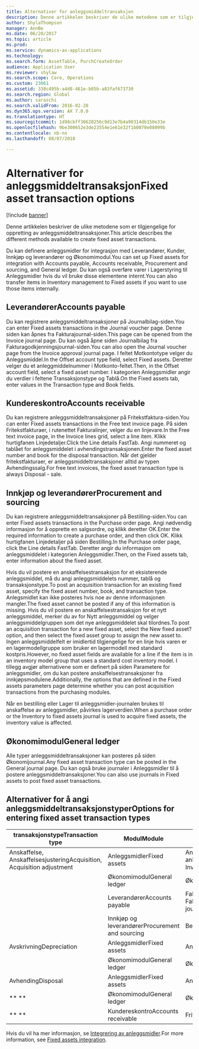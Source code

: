 ```yaml
---
title: Alternativer for anleggsmiddeltransaksjon
description: Denne artikkelen beskriver de ulike metodene som er tilgjengelige for oppretting av anleggsmiddeltransaksjoner.
author: ShylaThompson
manager: AnnBe
ms.date: 06/20/2017
ms.topic: article
ms.prod: 
ms.service: dynamics-ax-applications
ms.technology: 
ms.search.form: AssetTable, PurchCreateOrder
audience: Application User
ms.reviewer: shylaw
ms.search.scope: Core, Operations
ms.custom: 23061
ms.assetid: 338c495b-a4d8-461e-b85b-a83faf673730
ms.search.region: Global
ms.author: saraschi
ms.search.validFrom: 2016-02-28
ms.dyn365.ops.version: AX 7.0.0
ms.translationtype: HT
ms.sourcegitcommit: 1d98cbff30620256c9d13e7b4a90314db150e33e
ms.openlocfilehash: 9be300652e3de23554e1e61e32f1b0070e08099b
ms.contentlocale: nb-no
ms.lasthandoff: 08/07/2018

---
```


# <a name="fixed-asset-transaction-options"></a><span data-ttu-id="5882f-103">Alternativer for anleggsmiddeltransaksjon</span><span class="sxs-lookup"><span data-stu-id="5882f-103">Fixed asset transaction options</span></span>

[!include [banner](../includes/banner.md)]

<span data-ttu-id="5882f-104">Denne artikkelen beskriver de ulike metodene som er tilgjengelige for oppretting av anleggsmiddeltransaksjoner.</span><span class="sxs-lookup"><span data-stu-id="5882f-104">This article describes the different methods available to create fixed asset transactions.</span></span>

<span data-ttu-id="5882f-105">Du kan definere anleggsmidler for integrasjon med Leverandører, Kunder, Innkjøp og leverandører og Økonomimodul.</span><span class="sxs-lookup"><span data-stu-id="5882f-105">You can set up Fixed assets for integration with Accounts payable, Accounts receivable, Procurement and sourcing, and General ledger.</span></span> <span data-ttu-id="5882f-106">Du kan også overføre varer i Lagerstyring til Anleggsmidler hvis du vil bruke disse elementene internt.</span><span class="sxs-lookup"><span data-stu-id="5882f-106">You can also transfer items in Inventory management to Fixed assets if you want to use those items internally.</span></span>

## <a name="accounts-payable"></a><span data-ttu-id="5882f-107">Leverandører</span><span class="sxs-lookup"><span data-stu-id="5882f-107">Accounts payable</span></span>
<span data-ttu-id="5882f-108">Du kan registrere anleggsmiddeltransaksjoner på Journalbilag-siden.</span><span class="sxs-lookup"><span data-stu-id="5882f-108">You can enter Fixed assets transactions in the Journal voucher page.</span></span> <span data-ttu-id="5882f-109">Denne siden kan åpnes fra Fakturajournal-siden.</span><span class="sxs-lookup"><span data-stu-id="5882f-109">This page can be opened from the Invoice journal page.</span></span> <span data-ttu-id="5882f-110">Du kan også åpne siden Journalbilag fra Fakturagodkjenningsjournal-siden.</span><span class="sxs-lookup"><span data-stu-id="5882f-110">You can also open the Journal voucher page from the Invoice approval journal page.</span></span> <span data-ttu-id="5882f-111">I feltet Motkontotype velger du Anleggsmiddel.</span><span class="sxs-lookup"><span data-stu-id="5882f-111">In the Offset account type field, select Fixed assets.</span></span> <span data-ttu-id="5882f-112">Deretter velger du et anleggmiddelnummer i Motkonto-feltet.</span><span class="sxs-lookup"><span data-stu-id="5882f-112">Then, in the Offset account field, select a fixed asset number.</span></span> <span data-ttu-id="5882f-113">I kategorien Anleggsmidler angir du verdier i feltene Transaksjonstype og Tablå.</span><span class="sxs-lookup"><span data-stu-id="5882f-113">On the Fixed assets tab, enter values in the Transaction type and Book fields.</span></span>

## <a name="accounts-receivable"></a><span data-ttu-id="5882f-114">Kundereskontro</span><span class="sxs-lookup"><span data-stu-id="5882f-114">Accounts receivable</span></span>
<span data-ttu-id="5882f-115">Du kan registrere anleggsmiddeltransaksjoner på Fritekstfaktura-siden.</span><span class="sxs-lookup"><span data-stu-id="5882f-115">You can enter Fixed assets transactions in the Free text invoice page.</span></span>  <span data-ttu-id="5882f-116">På siden Fritekstfakturaer, i rutenettet Fakturalinjer, velger du en linjevare.</span><span class="sxs-lookup"><span data-stu-id="5882f-116">In the Free text invoice page, in the Invoice lines grid, select a line item.</span></span> <span data-ttu-id="5882f-117">Klikk hurtigfanen Linjedetaljer.</span><span class="sxs-lookup"><span data-stu-id="5882f-117">Click the Line details FastTab.</span></span> <span data-ttu-id="5882f-118">Angi nummeret og tablået for anleggsmiddelet i avhendingstransaksjonen.</span><span class="sxs-lookup"><span data-stu-id="5882f-118">Enter the fixed asset number and book for the disposal transaction.</span></span> <span data-ttu-id="5882f-119">Når det gjelder fritekstfakturaer, er anleggsmiddeltransaksjoner alltid av typen Avhendingssalg.</span><span class="sxs-lookup"><span data-stu-id="5882f-119">For free text invoices, the fixed asset transaction type is always Disposal - sale.</span></span>

## <a name="procurement-and-sourcing"></a><span data-ttu-id="5882f-120">Innkjøp og leverandører</span><span class="sxs-lookup"><span data-stu-id="5882f-120">Procurement and sourcing</span></span>
<span data-ttu-id="5882f-121">Du kan registrere anleggsmiddeltransaksjoner på Bestilling-siden.</span><span class="sxs-lookup"><span data-stu-id="5882f-121">You can enter Fixed assets transactions in the Purchase order page.</span></span> <span data-ttu-id="5882f-122">Angi nødvendig informasjon for å opprette en salgsordre, og klikk deretter OK.</span><span class="sxs-lookup"><span data-stu-id="5882f-122">Enter the required information to create a purchase order, and then click OK.</span></span> <span data-ttu-id="5882f-123">Klikk hurtigfanen Linjedetaljer på siden Bestilling.</span><span class="sxs-lookup"><span data-stu-id="5882f-123">In the Purchase order page, click the Line details FastTab.</span></span> <span data-ttu-id="5882f-124">Deretter angir du informasjon om anleggsmiddelet i kategorien Anleggsmidler.</span><span class="sxs-lookup"><span data-stu-id="5882f-124">Then, on the Fixed assets tab, enter information about the fixed asset.</span></span> 

<span data-ttu-id="5882f-125">Hvis du vil postere en anskaffelsestransaksjon for et eksisterende anleggsmiddel, må du angi anleggsmiddelets nummer, tablå og transaksjonstype.</span><span class="sxs-lookup"><span data-stu-id="5882f-125">To post an acquisition transaction for an existing fixed asset, specify the fixed asset number, book, and transaction type.</span></span> <span data-ttu-id="5882f-126">Anlegsmidlet kan ikke posteres hvis noe av denne informasjonen mangler.</span><span class="sxs-lookup"><span data-stu-id="5882f-126">The fixed asset cannot be posted if any of this information is missing.</span></span> <span data-ttu-id="5882f-127">Hvis du vil postere en anskaffelsestransaksjon for et nytt anleggsmiddel, merker du av for Nytt anleggsmiddel og velger anleggsmiddelgruppen som det nye anleggsmiddelet skal tilordnes.</span><span class="sxs-lookup"><span data-stu-id="5882f-127">To post an acquisition transaction for a new fixed asset, select the New fixed asset? option, and then select the fixed asset group to assign the new asset to.</span></span> <span data-ttu-id="5882f-128">Ingen anleggsmiddelfelt er imidlertid tilgjengelige for en linje hvis varen er en lagermodellgruppe som bruker en lagermodell med standard kostpris.</span><span class="sxs-lookup"><span data-stu-id="5882f-128">However, no fixed asset fields are available for a line if the item is in an inventory model group that uses a standard cost inventory model.</span></span> <span data-ttu-id="5882f-129">I tillegg avgjør alternativene som er definert på siden Parametere for anleggsmidler, om du kan postere anskaffelsestransaksjoner fra innkjøpsmodulene.</span><span class="sxs-lookup"><span data-stu-id="5882f-129">Additionally, the options that are defined in the Fixed assets parameters page determine whether you can post acquisition transactions from the purchasing modules.</span></span> 

<span data-ttu-id="5882f-130">Når en bestilling eller Lager til anleggsmidler-journalen brukes til anskaffelse av anleggsmidler, påvirkes lagerverdien.</span><span class="sxs-lookup"><span data-stu-id="5882f-130">When a purchase order or the Inventory to fixed assets journal is used to acquire fixed assets, the inventory value is affected.</span></span>

## <a name="general-ledger"></a><span data-ttu-id="5882f-131">Økonomimodul</span><span class="sxs-lookup"><span data-stu-id="5882f-131">General ledger</span></span>
<span data-ttu-id="5882f-132">Alle typer anleggsmiddeltransaksjoner kan posteres på siden Økonomijournal.</span><span class="sxs-lookup"><span data-stu-id="5882f-132">Any fixed asset transaction type can be posted in the General journal page.</span></span> <span data-ttu-id="5882f-133">Du kan også bruke journaler i Anleggsmidler til å postere anleggsmiddeltransaksjoner.</span><span class="sxs-lookup"><span data-stu-id="5882f-133">You can also use journals in Fixed assets to post fixed asset transactions.</span></span>

## <a name="options-for-entering-fixed-asset-transaction-types"></a><span data-ttu-id="5882f-134">Alternativer for å angi anleggsmiddeltransaksjonstyper</span><span class="sxs-lookup"><span data-stu-id="5882f-134">Options for entering fixed asset transaction types</span></span>


| <span data-ttu-id="5882f-135">transaksjonstype</span><span class="sxs-lookup"><span data-stu-id="5882f-135">Transaction type</span></span>                    | <span data-ttu-id="5882f-136">Modul</span><span class="sxs-lookup"><span data-stu-id="5882f-136">Module</span></span>                   | <span data-ttu-id="5882f-137">Opsjoner</span><span class="sxs-lookup"><span data-stu-id="5882f-137">Options</span></span>                                   |
|-------------------------------------|--------------------------|-------------------------------------------|
| <span data-ttu-id="5882f-138">Anskaffelse, Anskaffelsesjustering</span><span class="sxs-lookup"><span data-stu-id="5882f-138">Acquisition, Acquisition adjustment</span></span> | <span data-ttu-id="5882f-139">Anleggsmidler</span><span class="sxs-lookup"><span data-stu-id="5882f-139">Fixed assets</span></span>             | <span data-ttu-id="5882f-140">Anleggsmidler, Beholdning til anleggsmidler</span><span class="sxs-lookup"><span data-stu-id="5882f-140">Fixed assets, Inventory to fixed assets</span></span>   |
|                                     | <span data-ttu-id="5882f-141">Økonomimodul</span><span class="sxs-lookup"><span data-stu-id="5882f-141">General ledger</span></span>           | <span data-ttu-id="5882f-142">Økonomijournal</span><span class="sxs-lookup"><span data-stu-id="5882f-142">General journal</span></span>                           |
|                                     | <span data-ttu-id="5882f-143">Leverandører</span><span class="sxs-lookup"><span data-stu-id="5882f-143">Accounts payable</span></span>         | <span data-ttu-id="5882f-144">Fakturajournal, Fakturagodkjenningsjournal</span><span class="sxs-lookup"><span data-stu-id="5882f-144">Invoice journal, Invoice approval journal</span></span> |
|                                     | <span data-ttu-id="5882f-145">Innkjøp og leverandører</span><span class="sxs-lookup"><span data-stu-id="5882f-145">Procurement and sourcing</span></span> | <span data-ttu-id="5882f-146">Bestilling</span><span class="sxs-lookup"><span data-stu-id="5882f-146">Purchase order</span></span>                            |
| <span data-ttu-id="5882f-147">Avskrivning</span><span class="sxs-lookup"><span data-stu-id="5882f-147">Depreciation</span></span>                        | <span data-ttu-id="5882f-148">Anleggsmidler</span><span class="sxs-lookup"><span data-stu-id="5882f-148">Fixed assets</span></span>             | <span data-ttu-id="5882f-149">Anleggsmidler</span><span class="sxs-lookup"><span data-stu-id="5882f-149">Fixed assets</span></span>                              |
|                                     | <span data-ttu-id="5882f-150">Økonomimodul</span><span class="sxs-lookup"><span data-stu-id="5882f-150">General ledger</span></span>           | <span data-ttu-id="5882f-151">Økonomijournal</span><span class="sxs-lookup"><span data-stu-id="5882f-151">General journal</span></span>                           |
| <span data-ttu-id="5882f-152">Avhending</span><span class="sxs-lookup"><span data-stu-id="5882f-152">Disposal</span></span>                            | <span data-ttu-id="5882f-153">Anleggsmidler</span><span class="sxs-lookup"><span data-stu-id="5882f-153">Fixed assets</span></span>             | <span data-ttu-id="5882f-154">Anleggsmidler</span><span class="sxs-lookup"><span data-stu-id="5882f-154">Fixed assets</span></span>                              |
| <span data-ttu-id="5882f-155">** **</span><span class="sxs-lookup"><span data-stu-id="5882f-155">** **</span></span>                               | <span data-ttu-id="5882f-156">Økonomimodul</span><span class="sxs-lookup"><span data-stu-id="5882f-156">General ledger</span></span>           | <span data-ttu-id="5882f-157">Økonomijournal</span><span class="sxs-lookup"><span data-stu-id="5882f-157">General journal</span></span>                           |
| <span data-ttu-id="5882f-158">** **</span><span class="sxs-lookup"><span data-stu-id="5882f-158">** **</span></span>                               | <span data-ttu-id="5882f-159">Kundereskontro</span><span class="sxs-lookup"><span data-stu-id="5882f-159">Accounts receivable</span></span>      | <span data-ttu-id="5882f-160">Fritekstfaktura</span><span class="sxs-lookup"><span data-stu-id="5882f-160">Free text invoice</span></span>                         |



<span data-ttu-id="5882f-161">Hvis du vil ha mer informasjon, se [Integrering av anleggsmidler](fixed-asset-integration.md).</span><span class="sxs-lookup"><span data-stu-id="5882f-161">For more information, see [Fixed assets integration](fixed-asset-integration.md).</span></span>




